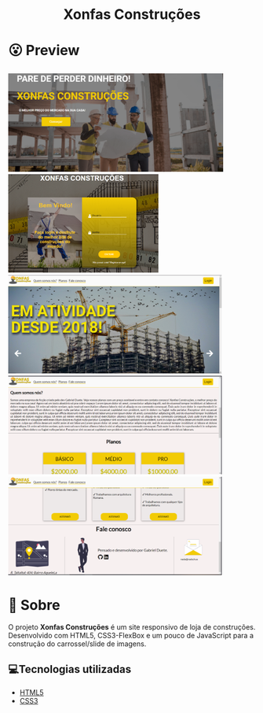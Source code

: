 <h1 align='center'>
    Xonfas Construções
</h1>

# 😮 Preview

<h2>
        <img src="imgs/xonfas1.png" style='height: 200px'>
        <img src="imgs/xonfas2.png" style='height: 200px'>
        <img src="imgs/xonfas4.png" style='height: 200px'>
        <img src="imgs/xonfas5.png" style='height: 200px'>
        <img src="imgs/xonfas6.png" style='height: 200px'>
</h2>

# 🤔 Sobre

O projeto **Xonfas Construções** é um site  responsivo de loja de construções. Desenvolvido com HTML5, CSS3-FlexBox e um pouco de JavaScript para a construção do carrossel/slide de imagens.

## 💻Tecnologias utilizadas

- [HTML5](https://developer.mozilla.org/pt-BR/docs/Web/HTML/HTML5)
- [CSS3](https://www.w3.org/Style/CSS/Overview.en.html)
